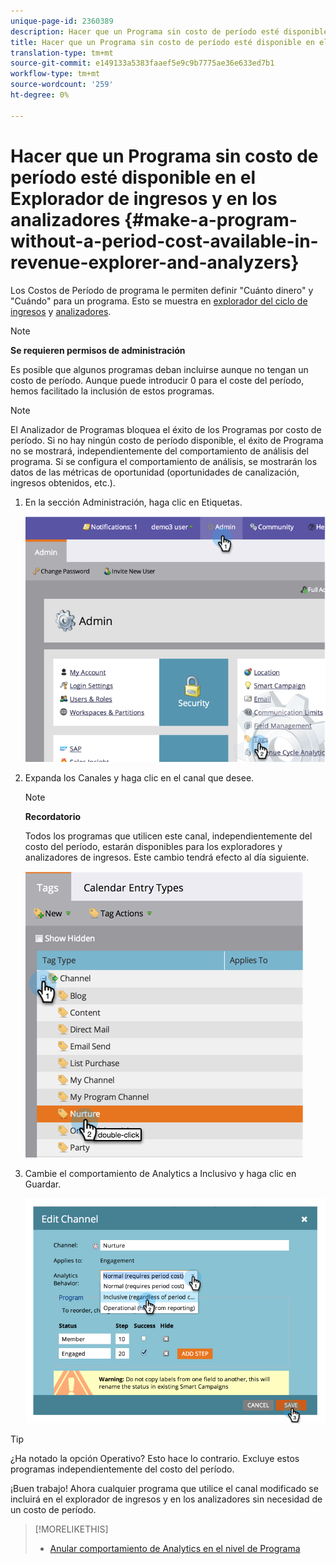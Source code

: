 ```yaml
---
unique-page-id: 2360389
description: Hacer que un Programa sin costo de período esté disponible en el Explorador de ingresos y en los analizadores - Documentos de marketing - Documentación del producto
title: Hacer que un Programa sin costo de período esté disponible en el Explorador de ingresos y en los analizadores
translation-type: tm+mt
source-git-commit: e149133a5383faaef5e9c9b7775ae36e633ed7b1
workflow-type: tm+mt
source-wordcount: '259'
ht-degree: 0%

---
```



# Hacer que un Programa sin costo de período esté disponible en el Explorador de ingresos y en los analizadores {#make-a-program-without-a-period-cost-available-in-revenue-explorer-and-analyzers}

Los Costos de Período de programa le permiten definir &quot;Cuánto dinero&quot; y &quot;Cuándo&quot; para un programa. Esto se muestra en [explorador del ciclo de ingresos](http://docs.marketo.com/display/docs/revenue+cycle+analytics) y [analizadores](../../../../product-docs/reporting/revenue-cycle-analytics/opportunity-influence-analyzer/tell-the-marketing-story-with-an-opportunity-influence-analyzer.md).

>[!NOTE]
>
>**Se requieren permisos de administración**

Es posible que algunos programas deban incluirse aunque no tengan un costo de período. Aunque puede introducir 0 para el coste del período, hemos facilitado la inclusión de estos programas.

>[!NOTE]
>
>El Analizador de Programas bloquea el éxito de los Programas por costo de período. Si no hay ningún costo de período disponible, el éxito de Programa no se mostrará, independientemente del comportamiento de análisis del programa. Si se configura el comportamiento de análisis, se mostrarán los datos de las métricas de oportunidad (oportunidades de canalización, ingresos obtenidos, etc.).

1. En la sección Administración, haga clic en Etiquetas.

   ![](assets/image2014-9-17-12-3a35-3a32.png)

1. Expanda los Canales y haga clic en el canal que desee.

   >[!NOTE]
   >
   >**Recordatorio**
   >
   >Todos los programas que utilicen este canal, independientemente del costo del período, estarán disponibles para los exploradores y analizadores de ingresos. Este cambio tendrá efecto al día siguiente.

   ![](assets/image2014-9-17-12-3a36-3a7.png)

1. Cambie el comportamiento de Analytics a Inclusivo y haga clic en Guardar.

   ![](assets/image2014-9-17-12-3a36-3a13.png)

>[!TIP]
>
>¿Ha notado la opción Operativo? Esto hace lo contrario. Excluye estos programas independientemente del costo del período.

¡Buen trabajo! Ahora cualquier programa que utilice el canal modificado se incluirá en el explorador de ingresos y en los analizadores sin necesidad de un costo de período.

>[!MORELIKETHIS]
>
>* [Anular comportamiento de Analytics en el nivel de Programa](override-analytics-behavior-at-the-program-level.md)

>



